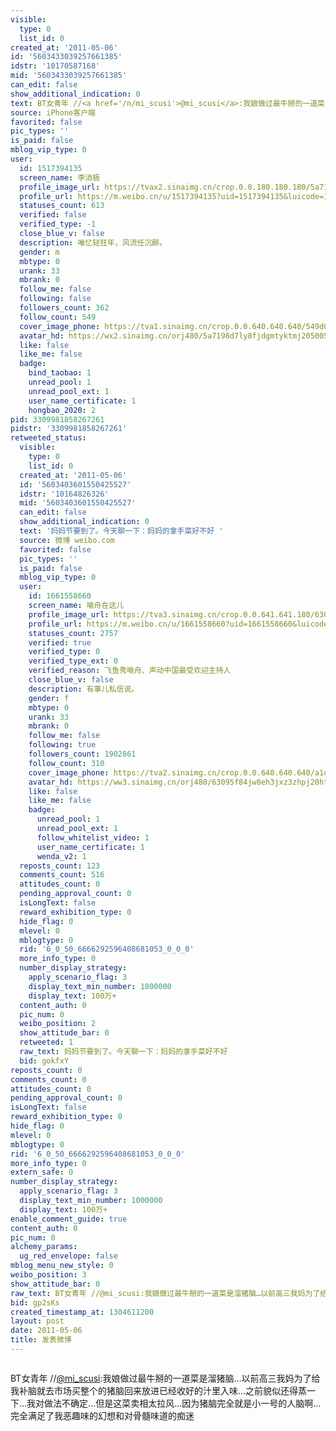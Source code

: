 ```yaml
---
visible:
  type: 0
  list_id: 0
created_at: '2011-05-06'
id: '5603433039257661385'
idstr: '10170587168'
mid: '5603433039257661385'
can_edit: false
show_additional_indication: 0
text: BT女青年 //<a href='/n/mi_scusi'>@mi_scusi</a>:我娘做过最牛掰的一道菜是溜猪脑…以前高三我妈为了给我补脑就去市场买整个的猪脑回来放进已经收好的汁里入味…之前貌似还得蒸一下…我对做法不确定…但是这菜卖相太拉风…因为猪脑完全就是小一号的人脑啊…完全满足了我恶趣味的幻想和对骨髓味道的痴迷
source: iPhone客户端
favorited: false
pic_types: ''
is_paid: false
mblog_vip_type: 0
user:
  id: 1517394135
  screen_name: 李消极
  profile_image_url: https://tvax2.sinaimg.cn/crop.0.0.180.180.180/5a7198d7ly8fjdgmtyktmj20500500so.jpg?KID=imgbed,tva&Expires=1606400033&ssig=jXkjVhI68r
  profile_url: https://m.weibo.cn/u/1517394135?uid=1517394135&luicode=10000011&lfid=2304131517394135_-_WEIBO_SECOND_PROFILE_WEIBO
  statuses_count: 613
  verified: false
  verified_type: -1
  close_blue_v: false
  description: 唯忆轻狂年，风流任沉醉。
  gender: m
  mbtype: 0
  urank: 33
  mbrank: 0
  follow_me: false
  following: false
  followers_count: 362
  follow_count: 549
  cover_image_phone: https://tva1.sinaimg.cn/crop.0.0.640.640.640/549d0121tw1egm1kjly3jj20hs0hsq4f.jpg
  avatar_hd: https://wx2.sinaimg.cn/orj480/5a7198d7ly8fjdgmtyktmj20500500so.jpg
  like: false
  like_me: false
  badge:
    bind_taobao: 1
    unread_pool: 1
    unread_pool_ext: 1
    user_name_certificate: 1
    hongbao_2020: 2
pid: 3309981858267261
pidstr: '3309981858267261'
retweeted_status:
  visible:
    type: 0
    list_id: 0
  created_at: '2011-05-06'
  id: '5603403601550425527'
  idstr: '10164826326'
  mid: '5603403601550425527'
  can_edit: false
  show_additional_indication: 0
  text: '妈妈节要到了。今天聊一下：妈妈的拿手菜好不好 '
  source: 微博 weibo.com
  favorited: false
  pic_types: ''
  is_paid: false
  mblog_vip_type: 0
  user:
    id: 1661558660
    screen_name: 喻舟在这儿
    profile_image_url: https://tva3.sinaimg.cn/crop.0.0.641.641.180/63095f84jw8eh3jxz3zhpj20ht0hugmg.jpg?KID=imgbed,tva&Expires=1606400033&ssig=NQOPLscsTF
    profile_url: https://m.weibo.cn/u/1661558660?uid=1661558660&luicode=10000011&lfid=2304131517394135_-_WEIBO_SECOND_PROFILE_WEIBO
    statuses_count: 2757
    verified: true
    verified_type: 0
    verified_type_ext: 0
    verified_reason: 飞鱼秀喻舟、声动中国最受欢迎主持人
    close_blue_v: false
    description: 有事儿私信说。
    gender: f
    mbtype: 0
    urank: 33
    mbrank: 0
    follow_me: false
    following: true
    followers_count: 1902861
    follow_count: 310
    cover_image_phone: https://tva2.sinaimg.cn/crop.0.0.640.640.640/a1d3feabjw1ecasunmkncj20hs0hsq4j.jpg
    avatar_hd: https://ww3.sinaimg.cn/orj480/63095f84jw8eh3jxz3zhpj20ht0hugmg.jpg
    like: false
    like_me: false
    badge:
      unread_pool: 1
      unread_pool_ext: 1
      follow_whitelist_video: 1
      user_name_certificate: 1
      wenda_v2: 1
  reposts_count: 123
  comments_count: 516
  attitudes_count: 0
  pending_approval_count: 0
  isLongText: false
  reward_exhibition_type: 0
  hide_flag: 0
  mlevel: 0
  mblogtype: 0
  rid: '6_0_50_6666292596408681053_0_0_0'
  more_info_type: 0
  number_display_strategy:
    apply_scenario_flag: 3
    display_text_min_number: 1000000
    display_text: 100万+
  content_auth: 0
  pic_num: 0
  weibo_position: 2
  show_attitude_bar: 0
  retweeted: 1
  raw_text: 妈妈节要到了。今天聊一下：妈妈的拿手菜好不好 ​​​
  bid: gokfxY
reposts_count: 0
comments_count: 0
attitudes_count: 0
pending_approval_count: 0
isLongText: false
reward_exhibition_type: 0
hide_flag: 0
mlevel: 0
mblogtype: 0
rid: '6_0_50_6666292596408681053_0_0_0'
more_info_type: 0
extern_safe: 0
number_display_strategy:
  apply_scenario_flag: 3
  display_text_min_number: 1000000
  display_text: 100万+
enable_comment_guide: true
content_auth: 0
pic_num: 0
alchemy_params:
  ug_red_envelope: false
mblog_menu_new_style: 0
weibo_position: 3
show_attitude_bar: 0
raw_text: BT女青年 //@mi_scusi:我娘做过最牛掰的一道菜是溜猪脑…以前高三我妈为了给我补脑就去市场买整个的猪脑回来放进已经收好的汁里入味…之前貌似还得蒸一下…我对做法不确定…但是这菜卖相太拉风…因为猪脑完全就是小一号的人脑啊…完全满足了我恶趣味的幻想和对骨髓味道的痴迷
bid: gp2sKs
created_timestamp_at: 1304611200
layout: post
date: 2011-05-06
title: 发表微博
---
```


![]()

BT女青年 //<a href='/n/mi_scusi'>@mi_scusi</a>:我娘做过最牛掰的一道菜是溜猪脑…以前高三我妈为了给我补脑就去市场买整个的猪脑回来放进已经收好的汁里入味…之前貌似还得蒸一下…我对做法不确定…但是这菜卖相太拉风…因为猪脑完全就是小一号的人脑啊…完全满足了我恶趣味的幻想和对骨髓味道的痴迷

